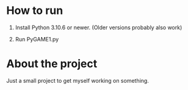 # How to run

1. Install Python 3.10.6 or newer. (Older versions probably also work)

2. Run PyGAME1.py



# About the project

Just a small project to get myself working on something.

